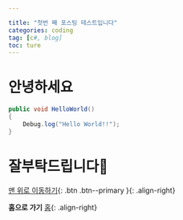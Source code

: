 ```yaml
---

title: "첫번 째 포스팅 테스트입니다"
categories: coding
tag: [c#, blog]
toc: ture
---
```


# **안녕하세요**

```c#
public void HelloWorld()
{
    Debug.log("Hello World!!");
}
```

# 잘부탁드립니다🙏


[맨 위로 이동하기](#){: .btn .btn--primary }{: .align-right}

**홈으로 가기**
[홈](https://jihxxn-zip.github.io){: .align-right}
